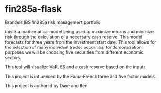 # fin285a-flask
Brandeis IBS fin285a risk management portfolio

this is a mathematical model being used to maximize returns and minimize risk through the calculation of a necessary cash reserve. This model forecasts for three years from the investment start date. This tool allows for the selection of many individual traded securities, for demonstration purposes we will be choosing five securities from different economic sectors.

This tool will visualize VaR, ES and a cash reserve based on the inputs.

This project is influenced by the Fama-French three and five factor models.

This project is authored by Dave and Ben.
